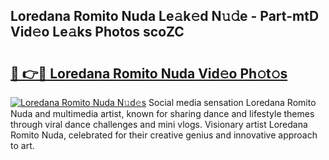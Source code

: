 ## Loredana Romito Nuda Le𝚊k𝚎d N𝚞𝚍e - Part-mtD Vid𝚎o Le𝚊ks Photos scoZC

# <h2><a href="http://fbetigu.evod.top/?m=Loredana+Romito+Nuda">🔗 👉🔴 Loredana Romito Nuda Vid𝚎o Ph𝚘t𝚘s</a></h2>

[![Loredana Romito Nuda N𝚞d𝚎s](https://i.imgur.com/8V9OHl7.gif)](http://fbetigu.evod.top/?m=Loredana+Romito+Nuda)
Social media sensation Loredana Romito Nuda and multimedia artist, known for sharing dance and lifestyle themes through viral dance challenges and mini vlogs. Visionary artist Loredana Romito Nuda, celebrated for their creative genius and innovative approach to art. 
